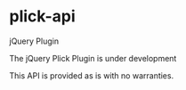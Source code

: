 plick-api
=========

jQuery Plugin

The jQuery Plick Plugin is under development

This API is provided as is with no warranties.